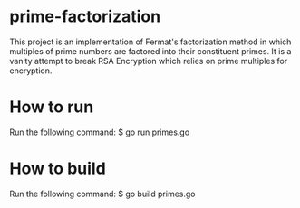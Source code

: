 # prime-factorization
This project is an implementation of Fermat's factorization method in which multiples of prime numbers are factored into their constituent primes. It is a vanity attempt to break RSA Encryption which relies on prime multiples for encryption.

# How to run
Run the following command:
$ go run primes.go

# How to build
Run the following command:
$ go build primes.go
